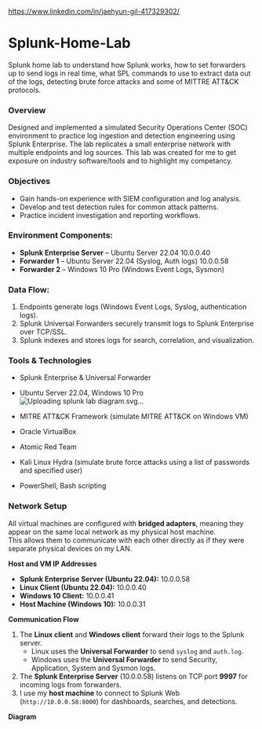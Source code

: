 https://www.linkedin.com/in/jaehyun-gil-417329302/
# Splunk-Home-Lab
Splunk home lab to understand how Splunk works, how to set forwarders up to send logs in real time, what SPL commands to use to extract data out of the logs, detecting brute force attacks and some of MITTRE ATT&amp;CK protocols.



### Overview

Designed and implemented a simulated Security Operations Center (SOC) environment to practice log ingestion and detection engineering using Splunk Enterprise. The lab replicates a small enterprise network with multiple endpoints and log sources. This lab was created for me to get exposure on industry software/tools and to highlight my competancy. 

### Objectives

- Gain hands-on experience with SIEM configuration and log analysis.
- Develop and test detection rules for common attack patterns.
- Practice incident investigation and reporting workflows.

### Environment Components:

- **Splunk Enterprise Server** – Ubuntu Server 22.04 10.0.0.40
- **Forwarder 1** – Ubuntu Server 22.04 (Syslog, Auth logs) 10.0.0.58
- **Forwarder 2** – Windows 10 Pro (Windows Event Logs, Sysmon)

### Data Flow:

1. Endpoints generate logs (Windows Event Logs, Syslog, authentication logs).
2. Splunk Universal Forwarders securely transmit logs to Splunk Enterprise over TCP/SSL.
3. Splunk indexes and stores logs for search, correlation, and visualization.

 ### Tools & Technologies
 
- Splunk Enterprise & Universal Forwarder
- Ubuntu Server 22.04, Windows 10 Pro![Uploading splunk lab diagram.svg…]()

- MITRE ATT&CK Framework (simulate MITRE ATT&CK on Windows VM)
- Oracle VirtualBox
- Atomic Red Team
- Kali Linux Hydra (simulate brute force attacks using a list of passwords and specified user)
- PowerShell, Bash scripting

### Network Setup

All virtual machines are configured with **bridged adapters**, meaning they appear on the same local network as my physical host machine.  
This allows them to communicate with each other directly as if they were separate physical devices on my LAN.

**Host and VM IP Addresses**
- **Splunk Enterprise Server (Ubuntu 22.04):** 10.0.0.58
- **Linux Client (Ubuntu 22.04):** 10.0.0.40
- **Windows 10 Client:** 10.0.0.41
- **Host Machine (Windows 10):** 10.0.0.31

**Communication Flow**
1. The **Linux client** and **Windows client** forward their logs to the Splunk server.
   - Linux uses the **Universal Forwarder** to send `syslog` and `auth.log`.
   - Windows uses the **Universal Forwarder** to send Security, Application, System and Sysmon logs.
2. The **Splunk Enterprise Server** (10.0.0.58) listens on TCP port **9997** for incoming logs from forwarders.
3. I use my **host machine** to connect to Splunk Web (`http://10.0.0.58:8000`) for dashboards, searches, and detections.

**Diagram**
